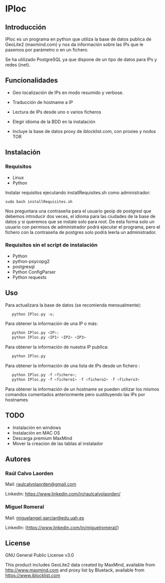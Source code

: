 # IPloc

## Introducción

IPloc es un programa en python que utiliza la base de datos publica de GeoLite2 (maxmind.com) y nos da información sobre las IPs que le pasemos por parámetro o en un fichero.

Se ha utilizado PostgreSQL ya que dispone de un tipo de datos para IPs y redes (inet).

## Funcionalidades
* Geo localización de IPs en modo resumido y verbose.

* Traducción de hostname a IP

* Lectura de IPs desde uno o varios ficheros

* Elegir idioma de la BDD en la instalación

* Incluye la base de datos proxy de iblocklist.com, con proxies y nodos TOR

## Instalación
### Requisitos
* Linux
* Python

Instalar requisitos ejecutando installRequisites.sh como administrador:

`sudo bash installRequisites.sh`

Nos preguntara una contraseña para el usuario geoip de postgresl que debemos introducir dos veces, el idioma para las ciudades de la base de datos y si queremos que se instale solo para root. De esta forma solo un usuario con permisos de administrador podrá ejecutar el programa, pero el fichero con la contraseña de postgres solo podrá leerla un administrador.

### Requisitos sin el script de instalación
* Python
* python-psycopg2
* postgresql
* Python ConfigParser
* Python requests

## Uso

Para actualizara la base de datos (se recomienda mensualmente):
```python
   python IPloc.py -u;
```

Para obtener la información de una IP o más:
```python
   python IPloc.py <IP>;
   python IPloc.py <IP1> <IP2> <IP3>
```

Para obtener la información de nuestra IP publica:
```python
   python IPloc.py
```

Para obtener la información de una lista de IPs desde un fichero :
```python
   python IPloc.py -f <fichero>;
   python IPloc.py -f <fichero1> -f <fichero2> -f <fichero3>
```

Para obtener la información de un hostname se pueden utilizar los mismos comandos comentados anteriormente pero sustituyendo las IPs por hostnames

## TODO
* Instalación en windows
* Instalación en MAC OS
* Descarga premium MaxMind
* Mover la creacion de las tablas al instalador

## Autores

### Raúl Calvo Laorden

Mail: raulcalvolaorden@gmail.com

Linkedin: https://www.linkedin.com/in/raulcalvolaorden/

### Miguel Romeral

Mail: miguelangel.garciar@edu.uah.es

LinkedIn: (https://www.linkedin.com/in/miguelromeral/)

## License

GNU General Public License v3.0

This product includes GeoLite2 data created by MaxMind, available from <a href="http://www.maxmind.com">http://www.maxmind.com</a> and proxy list by Bluetack, available from <a href="https://www.iblocklist.com">https://www.iblocklist.com</a>
